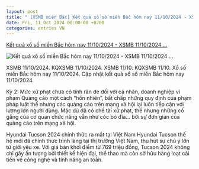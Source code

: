 ```yaml
---
layout: post
title: " [XSMB miền Bắc] Kết quả xổ số miền Bắc hôm nay 11/10/2024 - XSMB 11/10/2024 ..."
date: Fri, 11 Oct 2024 00:00:00 +0700
categories: entries VN
---
```

[Kết quả xổ số miền Bắc hôm nay 11/10/2024 - XSMB 11/10/2024 ...](https://phapluatxahoi.kinhtedothi.vn/ket-qua-xo-so-mien-bac-hom-nay-11102024-xsmb-11102024-xsmb-397739.html)

![Kết quả xổ số miền Bắc hôm nay 11/10/2024 - XSMB 11/10/2024 ...](https://phapluatxahoi.kinhtedothi.vn/stores/news_dataimages/2024/102024/11/11/in_social/cde3537ba5695d9bf26ef5152218fbfd.png?randTime=1728650960)

XSMB 11/10/2024. KQXSMB 11/10/2024. XSMB 11/10. KQXSMB 11/10. Xổ số miền Bắc hôm nay 11/10/2024. Cập nhật kết quả xổ số miền Bắc hôm nay 11/10/2024.

Kỳ 2: Mức xử phạt chưa có tính răn đe đối với cá nhân, doanh nghiệp vi phạm Quảng cáo một cách “hồn nhiên”, bất chấp những quy định của phạm pháp luật thế nhưng các quảng cáo trên mạng xã hội lại luôn tiếp cận với lượng lớn người dùng. Mặc dù đã có chế tài xử phạt, thế nhưng những cố gắng của cơ quan chức năng vẫn như cóc bỏ đĩa… bởi sự đơn giản của quảng cáo trên mạng xã hội.

Hyundai Tucson 2024 chính thức ra mắt tại Việt Nam Hyundai Tucson thế hệ mới đã chính thức trình làng tại thị trường Việt Nam, thu hút sự chú ý lớn từ giới yêu xe. Với giá bán khởi điểm từ 769 triệu đồng, Tucson 2024 không chỉ gây ấn tượng bởi thiết kế hiện đại, thể thao mà còn sở hữu hàng loạt cải tiến về công nghệ và tính năng an toàn.

